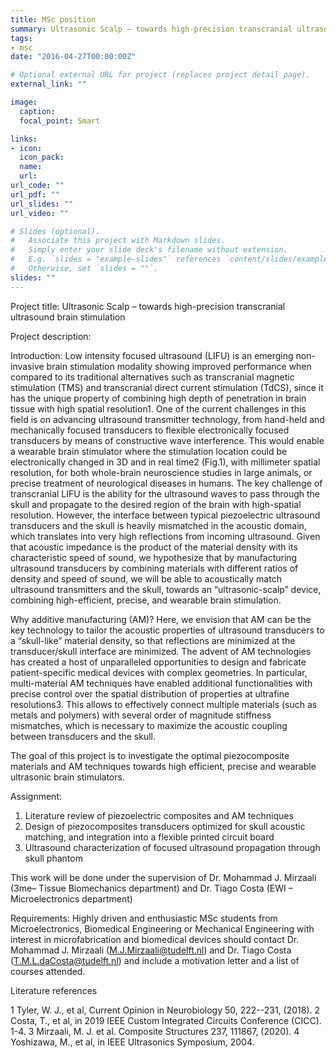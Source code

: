 ```yaml
---
title: MSc position
summary: Ultrasonic Scalp – towards high-precision transcranial ultrasound brain stimulation
tags:
- msc
date: "2016-04-27T00:00:00Z"

# Optional external URL for project (replaces project detail page).
external_link: ""

image:
  caption: 
  focal_point: Smart

links:
- icon: 
  icon_pack: 
  name: 
  url: 
url_code: ""
url_pdf: ""
url_slides: ""
url_video: ""

# Slides (optional).
#   Associate this project with Markdown slides.
#   Simply enter your slide deck's filename without extension.
#   E.g. `slides = "example-slides"` references `content/slides/example-slides.md`.
#   Otherwise, set `slides = ""`.
slides: ""
---
```


Project title: Ultrasonic Scalp – towards high-precision transcranial ultrasound brain stimulation

Project description:

Introduction: Low intensity focused ultrasound (LIFU) is an emerging non-invasive brain stimulation modality showing improved performance when compared to its traditional alternatives such as transcranial magnetic stimulation (TMS) and transcranial direct current stimulation (TdCS), since it has the unique property of combining high depth of penetration in brain tissue with high spatial resolution1. One of the current challenges in this field is on advancing ultrasound transmitter technology, from hand-held and mechanically focused transducers to flexible electronically focused transducers by means of constructive wave interference. This would enable a wearable brain stimulator where the stimulation location could be electronically changed in 3D and in real time2 (Fig.1), with millimeter spatial resolution, for both whole-brain neuroscience studies in large animals, or precise treatment of neurological diseases in humans. The key challenge of transcranial LIFU is the ability for the ultrasound waves to pass through the skull and propagate to the desired region of the brain with high-spatial resolution. However, the interface between typical piezoelectric ultrasound transducers and the skull is heavily mismatched in the acoustic domain, which translates into very high reflections from incoming ultrasound. Given that acoustic impedance is the product of the material density with its characteristic speed of sound, we hypothesize that by manufacturing ultrasound transducers by combining materials with different ratios of density and speed of sound, we will be able to acoustically match ultrasound transmitters and the skull, towards an “ultrasonic-scalp” device, combining high-efficient, precise, and wearable brain stimulation.

Why additive manufacturing (AM)? Here, we envision that AM can be the key technology to tailor the acoustic properties of ultrasound transducers to a “skull-like” material density, so that reflections are minimized at the transducer/skull interface are minimized. The advent of AM technologies has created a host of unparalleled opportunities to design and fabricate patient-specific medical devices with complex geometries. In particular, multi-material AM techniques have enabled additional functionalities with precise control over the spatial distribution of properties at ultrafine resolutions3. This allows to effectively connect multiple materials (such as metals and polymers) with several order of magnitude stiffness mismatches, which is necessary to maximize the acoustic coupling between transducers and the skull.

The goal of this project is to investigate the optimal piezocomposite materials and AM techniques towards high efficient, precise and wearable ultrasonic brain stimulators.


Assignment:
1.	Literature review of piezoelectric composites and AM techniques
2.	Design of piezocomposites transducers optimized for skull acoustic matching, and integration into a flexible printed circuit board
3.	Ultrasound characterization of focused ultrasound propagation through skull phantom

This work will be done under the supervision of Dr. Mohammad J. Mirzaali (3me– Tissue Biomechanics department) and Dr. Tiago Costa (EWI – Microelectronics department)

Requirements: Highly driven and enthusiastic MSc students from Microelectronics, Biomedical Engineering or Mechanical Engineering with interest in microfabrication and biomedical devices should contact Dr. Mohammad J. Mirzaali (M.J.Mirzaali@tudelft.nl) and Dr. Tiago Costa (T.M.L.daCosta@tudelft.nl) and include a motivation letter and a list of courses attended.

Literature references

1	Tyler, W. J., et al, Current Opinion in Neurobiology 50, 222--231, (2018).
2	Costa, T., et al,  in 2019 IEEE Custom Integrated Circuits Conference (CICC). 1-4.
3	Mirzaali, M. J. et al. Composite Structures 237, 111867, (2020).
4	Yoshizawa, M., et al, in IEEE Ultrasonics Symposium, 2004.


